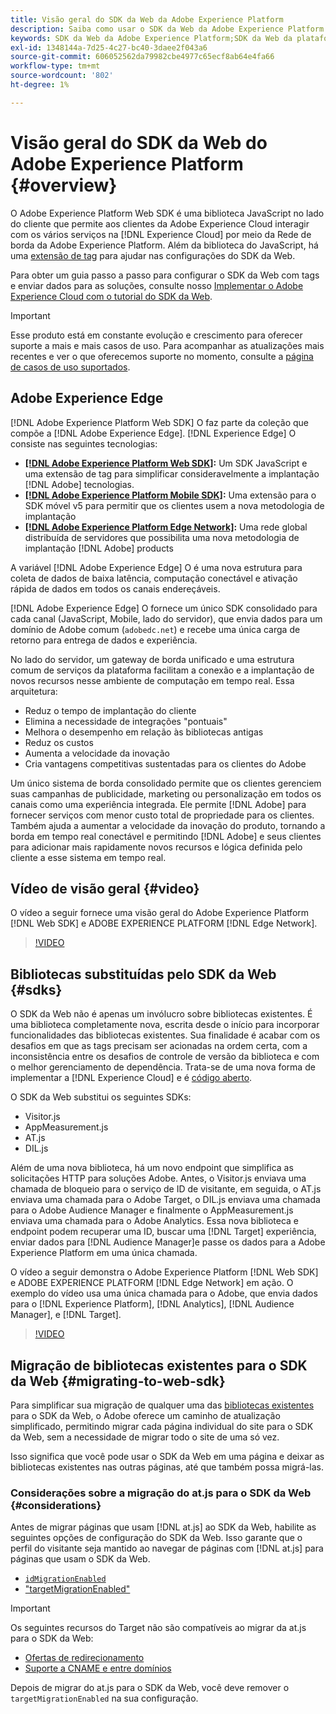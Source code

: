 ```yaml
---
title: Visão geral do SDK da Web da Adobe Experience Platform
description: Saiba como usar o SDK da Web da Adobe Experience Platform para integrar recursos da plataforma ao seu site.
keywords: SDK da Web da Adobe Experience Platform;SDK da Web da plataforma;borda;Visitor.js;AppMeasurement.js;AT.js;DIL.js;web sdk;SDK;SDK da Web;Iniciar;iniciar;Web SDK;Platform Web SDK;edge;Visitor.js;.js;AT.js;web sdk;SDK;web SDK;Launch;launch
exl-id: 1348144a-7d25-4c27-bc40-3daee2f043a6
source-git-commit: 606052562da79982cbe4977c65ecf8ab64e4fa66
workflow-type: tm+mt
source-wordcount: '802'
ht-degree: 1%

---
```


# Visão geral do SDK da Web do Adobe Experience Platform {#overview}

O Adobe Experience Platform Web SDK é uma biblioteca JavaScript no lado do cliente que permite aos clientes da Adobe Experience Cloud interagir com os vários serviços na [!DNL Experience Cloud] por meio da Rede de borda da Adobe Experience Platform. Além da biblioteca do JavaScript, há uma [extensão de tag](../tags/extensions/client/web-sdk/web-sdk-extension-configuration.md) para ajudar nas configurações do SDK da Web.

Para obter um guia passo a passo para configurar o SDK da Web com tags e enviar dados para as soluções, consulte nosso [Implementar o Adobe Experience Cloud com o tutorial do SDK da Web](https://experienceleague.adobe.com/docs/platform-learn/implement-web-sdk/overview.html?lang=en).

>[!IMPORTANT]
>
>Esse produto está em constante evolução e crescimento para oferecer suporte a mais e mais casos de uso. Para acompanhar as atualizações mais recentes e ver o que oferecemos suporte no momento, consulte a [página de casos de uso suportados](https://github.com/orgs/adobe/projects/18/views/1).

## Adobe Experience Edge

[!DNL Adobe Experience Platform Web SDK] O faz parte da coleção que compõe a [!DNL Adobe Experience Edge]. [!DNL Experience Edge] O consiste nas seguintes tecnologias:

* **[[!DNL Adobe Experience Platform Web SDK]](#overview):** Um SDK JavaScript e uma extensão de tag para simplificar consideravelmente a implantação [!DNL Adobe] tecnologias.
* **[[!DNL Adobe Experience Platform Mobile SDK]](https://developer.adobe.com/client-sdks/documentation/):** Uma extensão para o SDK móvel v5 para permitir que os clientes usem a nova metodologia de implantação
* **[[!DNL Adobe Experience Platform Edge Network]](../server-api/overview.md):** Uma rede global distribuída de servidores que possibilita uma nova metodologia de implantação [!DNL Adobe] products

A variável [!DNL Adobe Experience Edge] O é uma nova estrutura para coleta de dados de baixa latência, computação conectável e ativação rápida de dados em todos os canais endereçáveis.

[!DNL Adobe Experience Edge] O fornece um único SDK consolidado para cada canal (JavaScript, Mobile, lado do servidor), que envia dados para um domínio de Adobe comum (`adobedc.net`) e recebe uma única carga de retorno para entrega de dados e experiência.

No lado do servidor, um gateway de borda unificado e uma estrutura comum de serviços da plataforma facilitam a conexão e a implantação de novos recursos nesse ambiente de computação em tempo real.  Essa arquitetura:

* Reduz o tempo de implantação do cliente
* Elimina a necessidade de integrações &quot;pontuais&quot;
* Melhora o desempenho em relação às bibliotecas antigas
* Reduz os custos
* Aumenta a velocidade da inovação
* Cria vantagens competitivas sustentadas para os clientes do Adobe

Um único sistema de borda consolidado permite que os clientes gerenciem suas campanhas de publicidade, marketing ou personalização em todos os canais como uma experiência integrada. Ele permite [!DNL Adobe] para fornecer serviços com menor custo total de propriedade para os clientes.  Também ajuda a aumentar a velocidade da inovação do produto, tornando a borda em tempo real conectável e permitindo [!DNL Adobe] e seus clientes para adicionar mais rapidamente novos recursos e lógica definida pelo cliente a esse sistema em tempo real.

## Vídeo de visão geral {#video}

O vídeo a seguir fornece uma visão geral do Adobe Experience Platform [!DNL Web SDK] e ADOBE EXPERIENCE PLATFORM [!DNL Edge Network].

>[!VIDEO](https://video.tv.adobe.com/v/34141?quality=12&learn=on)

## Bibliotecas substituídas pelo SDK da Web {#sdks}

O SDK da Web não é apenas um invólucro sobre bibliotecas existentes. É uma biblioteca completamente nova, escrita desde o início para incorporar funcionalidades das bibliotecas existentes. Sua finalidade é acabar com os desafios em que as tags precisam ser acionadas na ordem certa, com a inconsistência entre os desafios de controle de versão da biblioteca e com o melhor gerenciamento de dependência. Trata-se de uma nova forma de implementar a [!DNL Experience Cloud] e é [código aberto](https://github.com/adobe/alloy).

O SDK da Web substitui os seguintes SDKs:

* Visitor.js
* AppMeasurement.js
* AT.js
* DIL.js

Além de uma nova biblioteca, há um novo endpoint que simplifica as solicitações HTTP para soluções Adobe. Antes, o Visitor.js enviava uma chamada de bloqueio para o serviço de ID de visitante, em seguida, o AT.js enviava uma chamada para o Adobe Target, o DIL.js enviava uma chamada para o Adobe Audience Manager e finalmente o AppMeasurement.js enviava uma chamada para o Adobe Analytics. Essa nova biblioteca e endpoint podem recuperar uma ID, buscar uma [!DNL Target] experiência, enviar dados para [!DNL Audience Manager]e passe os dados para a Adobe Experience Platform em uma única chamada.

O vídeo a seguir demonstra o Adobe Experience Platform [!DNL Web SDK] e ADOBE EXPERIENCE PLATFORM [!DNL Edge Network] em ação. O exemplo do vídeo usa uma única chamada para o Adobe, que envia dados para o [!DNL Experience Platform], [!DNL Analytics], [!DNL Audience Manager], e [!DNL Target].

>[!VIDEO](https://video.tv.adobe.com/v/34148)

## Migração de bibliotecas existentes para o SDK da Web {#migrating-to-web-sdk}

Para simplificar sua migração de qualquer uma das [bibliotecas existentes](#sdks) para o SDK da Web, o Adobe oferece um caminho de atualização simplificado, permitindo migrar cada página individual do site para o SDK da Web, sem a necessidade de migrar todo o site de uma só vez.

Isso significa que você pode usar o SDK da Web em uma página e deixar as bibliotecas existentes nas outras páginas, até que também possa migrá-las.

### Considerações sobre a migração do at.js para o SDK da Web {#considerations}

Antes de migrar páginas que usam [!DNL at.js] ao SDK da Web, habilite as seguintes opções de configuração do SDK da Web. Isso garante que o perfil do visitante seja mantido ao navegar de páginas com [!DNL at.js] para páginas que usam o SDK da Web.

* [`idMigrationEnabled`](fundamentals/configuring-the-sdk.md#id-migration-enabled)
* [&quot;targetMigrationEnabled&quot;](fundamentals/configuring-the-sdk.md#targetMigrationEnabled)


>[!IMPORTANT]
>
>Os seguintes recursos do Target não são compatíveis ao migrar da at.js para o SDK da Web:
> * [Ofertas de redirecionamento](https://experienceleague.adobe.com/docs/target/using/experiences/offers/offer-redirect.html?lang=en)
> * [Suporte a CNAME e entre domínios](https://developer.adobe.com/target/implement/client-side/atjs/atjs-cookies/?lang=en)

Depois de migrar do at.js para o SDK da Web, você deve remover o `targetMigrationEnabled` na sua configuração.



